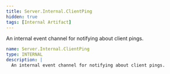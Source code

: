```yaml
---
title: Server.Internal.ClientPing
hidden: true
tags: [Internal Artifact]
---
```


An internal event channel for notifying about client pings.


```yaml
name: Server.Internal.ClientPing
type: INTERNAL
description: |
  An internal event channel for notifying about client pings.

```
